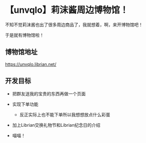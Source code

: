 # 【unvqlo】莉沫酱周边博物馆！

不知不觉莉沫酱也出了很多周边商品了，我就想着，啊，来开博物馆吧！

于是就有博物馆啦！


## 博物馆地址

https://unvqlo.librian.net/


## 开发目标

- 把群友送我的宝贵的东西再做一个页面

- 实现下单功能
    - 反正实际上也不能下单所以我想想放点什么彩蛋

- 加上Librian交换礼物节和Librian纪念日的介绍

- 喵喵！

